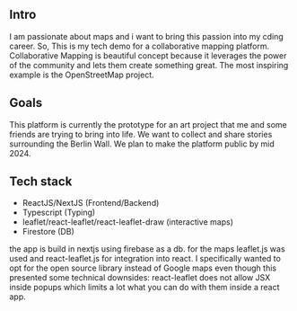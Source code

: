 ## Intro

I am passionate about maps and i want to bring this passion into my cding career. So, This is my tech demo for a collaborative mapping platform. Collaborative Mapping is beautiful concept because it leverages the power of the community and lets them create something great. The most inspiring example is the OpenStreetMap project.

## Goals

This platform is currently the prototype for an art project that me and some friends are trying to bring into life. We want to collect and share stories surrounding the Berlin Wall. We plan to make the platform public by mid 2024.

## Tech stack

- ReactJS/NextJS (Frontend/Backend)
- Typescript (Typing)
- leaflet/react-leaflet/react-leaflet-draw (interactive maps)
- Firestore (DB)

the app is build in nextjs using firebase as a db. for the maps leaflet.js was used and react-leaflet.js for integration into react. I specifically wanted to opt for the open source library instead of Google maps even though this presented some technical downsides: react-leaflet does not allow JSX inside popups which limits a lot what you can do with them inside a react app.